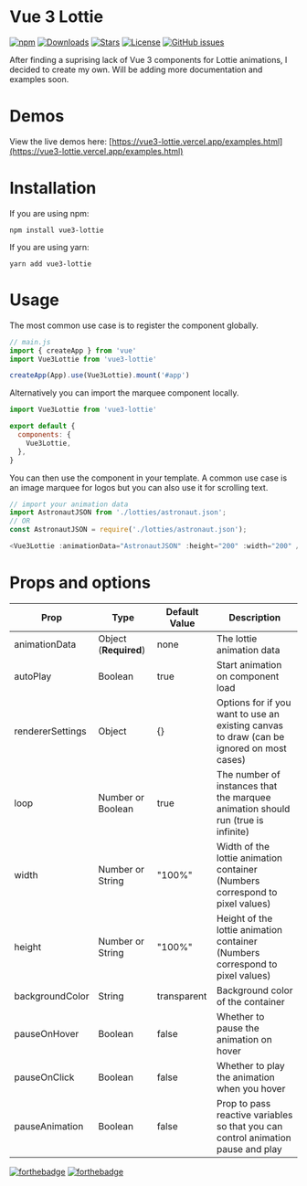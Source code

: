 # Vue 3 Lottie

[![npm](https://img.shields.io/npm/v/vue3-lottie)](https://www.npmjs.com/package/vue3-lottie) [![Downloads](https://img.shields.io/npm/dt/vue3-lottie)](https://www.npmjs.com/package/vue3-lottie) [![Stars](https://img.shields.io/github/stars/megasanjay/vue3-lottie.svg?style=flat-square)](https://github.com/megasanjay/vue3-lottie/stargazers) [![License](https://img.shields.io/npm/l/vue3-lottie)](https://github.com/megasanjay/vue3-lottie/blob/main/LICENSE) [![GitHub issues](https://img.shields.io/github/issues/megasanjay/vue3-lottie)](https://github.com/megasanjay/vue3-lottie/issues)

After finding a suprising lack of Vue 3 components for Lottie animations, I decided to create my own. Will be adding more documentation and examples soon.

# Demos

View the live demos here: [https://vue3-lottie.vercel.app/examples.html](https://vue3-lottie.vercel.app/examples.html)

# Installation

If you are using npm:

```shell
npm install vue3-lottie
```

If you are using yarn:

```shell
yarn add vue3-lottie
```

# Usage

The most common use case is to register the component globally.

```js
// main.js
import { createApp } from 'vue'
import Vue3Lottie from 'vue3-lottie'

createApp(App).use(Vue3Lottie).mount('#app')
```

Alternatively you can import the marquee component locally.

```js
import Vue3Lottie from 'vue3-lottie'

export default {
  components: {
    Vue3Lottie,
  },
}
```

You can then use the component in your template. A common use case is an image marquee for logos but you can also use it for scrolling text.

```js
// import your animation data
import AstronautJSON from './lotties/astronaut.json';
// OR
const AstronautJSON = require('./lotties/astronaut.json');

<Vue3Lottie :animationData="AstronautJSON" :height="200" :width="200" />
```

# Props and options

| Prop             | Type                  | Default Value | Description                                                                              |
| ---------------- | --------------------- | ------------- | ---------------------------------------------------------------------------------------- |
| animationData    | Object (**Required**) | none          | The lottie animation data                                                                |
| autoPlay         | Boolean               | true          | Start animation on component load                                                        |
| rendererSettings | Object                | {}            | Options for if you want to use an existing canvas to draw (can be ignored on most cases) |
| loop             | Number or Boolean     | true          | The number of instances that the marquee animation should run (true is infinite)         |
| width            | Number or String      | "100%"        | Width of the lottie animation container (Numbers correspond to pixel values)             |
| height           | Number or String      | "100%"        | Height of the lottie animation container (Numbers correspond to pixel values)            |
| backgroundColor  | String                | transparent   | Background color of the container                                                        |
| pauseOnHover     | Boolean               | false         | Whether to pause the animation on hover                                                  |
| pauseOnClick     | Boolean               | false         | Whether to play the animation when you hover                                             |
| pauseAnimation   | Boolean               | false         | Prop to pass reactive variables so that you can control animation pause and play         |

[![forthebadge](https://forthebadge.com/images/badges/made-with-vue.svg)](https://forthebadge.com) [![forthebadge](https://forthebadge.com/images/badges/built-with-love.svg)](https://forthebadge.com)
